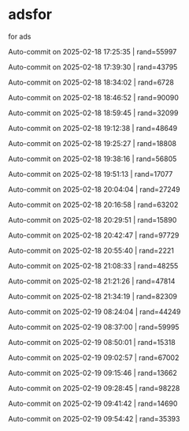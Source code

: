 # adsfor
for ads

Auto-commit on 2025-02-18 17:25:35 | rand=55997

Auto-commit on 2025-02-18 17:39:30 | rand=43795

Auto-commit on 2025-02-18 18:34:02 | rand=6728

Auto-commit on 2025-02-18 18:46:52 | rand=90090

Auto-commit on 2025-02-18 18:59:45 | rand=32099

Auto-commit on 2025-02-18 19:12:38 | rand=48649

Auto-commit on 2025-02-18 19:25:27 | rand=18808

Auto-commit on 2025-02-18 19:38:16 | rand=56805

Auto-commit on 2025-02-18 19:51:13 | rand=17077

Auto-commit on 2025-02-18 20:04:04 | rand=27249

Auto-commit on 2025-02-18 20:16:58 | rand=63202

Auto-commit on 2025-02-18 20:29:51 | rand=15890

Auto-commit on 2025-02-18 20:42:47 | rand=97729

Auto-commit on 2025-02-18 20:55:40 | rand=2221

Auto-commit on 2025-02-18 21:08:33 | rand=48255

Auto-commit on 2025-02-18 21:21:26 | rand=47814

Auto-commit on 2025-02-18 21:34:19 | rand=82309

Auto-commit on 2025-02-19 08:24:04 | rand=44249

Auto-commit on 2025-02-19 08:37:00 | rand=59995

Auto-commit on 2025-02-19 08:50:01 | rand=15318

Auto-commit on 2025-02-19 09:02:57 | rand=67002

Auto-commit on 2025-02-19 09:15:46 | rand=13662

Auto-commit on 2025-02-19 09:28:45 | rand=98228

Auto-commit on 2025-02-19 09:41:42 | rand=14690

Auto-commit on 2025-02-19 09:54:42 | rand=35393
